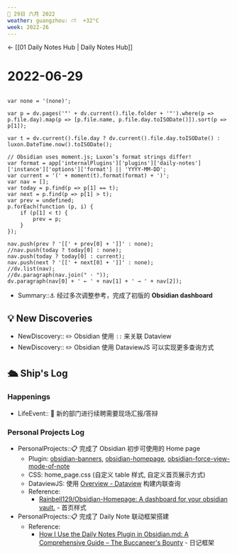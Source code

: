 ```yaml
---
📆 29日 六月 2022
weather: guangzhou: ⛅️  +32°C
week: 2022-26
---
```


<- [[01 Daily Notes Hub | Daily Notes Hub]]

# 2022-06-29

```dataviewjs

var none = '(none)';

var p = dv.pages('"' + dv.current().file.folder + '"').where(p => p.file.day).map(p => [p.file.name, p.file.day.toISODate()]).sort(p => p[1]);

var t = dv.current().file.day ? dv.current().file.day.toISODate() : luxon.DateTime.now().toISODate();

// Obsidian uses moment.js; Luxon’s format strings differ!
var format = app['internalPlugins']['plugins']['daily-notes']['instance']['options']['format'] || 'YYYY-MM-DD';
var current = '(' + moment(t).format(format) + ')';
var nav = [];
var today = p.find(p => p[1] == t);
var next = p.find(p => p[1] > t);
var prev = undefined;
p.forEach(function (p, i) {
	if (p[1] < t) {
		prev = p;
	}
});

nav.push(prev ? '[[' + prev[0] + ']]' : none);
//nav.push(today ? today[0] : none);
nav.push(today ? today[0] : current);
nav.push(next ? '[[' + next[0] + ']]' : none);
//dv.list(nav);
//dv.paragraph(nav.join(" · "));
dv.paragraph(nav[0] + ' ← ' + nav[1] + ' → ' + nav[2]);
```

- Summary::⚓️  经过多次调整参考，完成了初版的 **Obsidian dashboard** 

## 💡 New Discoveries

- NewDiscovery:: ✏️ Obsidian 使用 `::` 来关联 Dataview
- NewDiscovery:: ✏️ Obsidian 使用 DataviewJS 可以实现更多查询方式

## 🛳️ Ship's Log

### Happenings
- LifeEvent:: 📒 新的部门进行续聘需要现场汇报/答辩

### Personal Projects Log
- PersonalProjects::📋 完成了 Obsidian 初步可使用的 Home page
	- Plugin: [obsidian-banners](https://github.com/noatpad/obsidian-banners), [obsidian-homepage](https://github.com/mirnovov/obsidian-homepage), [obsidian-force-view-mode-of-note](https://github.com/bwydoogh/obsidian-force-view-mode-of-note)
	- CSS: home_page.css (自定义 table 样式, 自定义首页展示方式)
	- DataviewJS:  使用 [Overview - Dataview](https://blacksmithgu.github.io/obsidian-dataview/api/intro/) 构建内联查询
	- Reference:
		- [Rainbell129/Obsidian-Homepage: A dashboard for your obsidian vault.](https://github.com/Rainbell129/Obsidian-Homepage) - 首页样式
- PersonalProjects::📋  完成了 Daily Note 联动框架搭建
	- Reference:
		-  [How I Use the Daily Notes Plugin in Obsidian.md: A Comprehensive Guide – The Buccaneer's Bounty](https://thebuccaneersbounty.wordpress.com/2022/01/05/how-i-use-the-daily-notes-plugin-a-comprehensive-guide/) - 日记框架